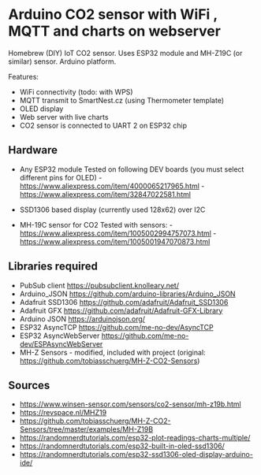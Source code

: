 # Arduino CO2 sensor with WiFi , MQTT and charts on webserver

Homebrew (DIY) IoT CO2 sensor. Uses ESP32 module and MH-Z19C (or similar) sensor. Arduino platform.

Features:
- WiFi connectivity (todo: with WPS)
- MQTT transmit to SmartNest.cz (using Thermometer template)
- OLED display
- Web server with live charts
- CO2 sensor is connected to UART 2 on ESP32 chip

## Hardware

- Any ESP32 module
      Tested on following DEV boards (you must select different pins for OLED)
      - https://www.aliexpress.com/item/4000065217965.html
      - https://www.aliexpress.com/item/32847022581.html
    
- SSD1306 based display (currently used 128x62) over I2C
- MH-19C sensor for CO2
      Tested with sensors:
      - https://www.aliexpress.com/item/1005002994757073.html
      - https://www.aliexpress.com/item/1005001947070873.html

## Libraries required

- PubSub client https://pubsubclient.knolleary.net/
- Arduino_JSON https://github.com/arduino-libraries/Arduino_JSON
- Adafruit SSD1306 https://github.com/adafruit/Adafruit_SSD1306
- Adafruit GFX https://github.com/adafruit/Adafruit-GFX-Library
- Arduino JSON https://arduinojson.org/
- ESP32 AsyncTCP https://github.com/me-no-dev/AsyncTCP
- ESP32 AsyncWebServer https://github.com/me-no-dev/ESPAsyncWebServer
- MH-Z Sensors - modified, included with project (original: https://github.com/tobiasschuerg/MH-Z-CO2-Sensors)

## Sources

- https://www.winsen-sensor.com/sensors/co2-sensor/mh-z19b.html
- https://revspace.nl/MHZ19
- https://github.com/tobiasschuerg/MH-Z-CO2-Sensors/tree/master/examples/MH-Z19B
- https://randomnerdtutorials.com/esp32-plot-readings-charts-multiple/
- https://randomnerdtutorials.com/esp32-built-in-oled-ssd1306/
- https://randomnerdtutorials.com/esp32-ssd1306-oled-display-arduino-ide/
